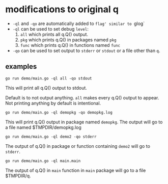 # modifications to original q

* `-ql` and `-qo` are automatically added to `flag' similar to `glog`
* `-ql` can be used to set debug `level`:
  1. `all` which prints all q.Q() output.
  2. `pkg` which prints q.Q() in packages named `pkg`
  3. `func` which prints q.Q() in functions named `func`
* `-qo` can be used to set output to `stderr` or `stdout` or a file other than `q`.

## examples 

```
go run demo/main.go -ql all -qo stdout
```

This will print all q.Q() output to stdout.

Default is to not output anything. `all` makes every q.Q() output to appear.
Not printing anything by default is intentional.

```
go run demo/main.go -ql demopkg -qo demopkg.log
```

This will print q.Q() output in package named `demopkg`. The output will go to a file 
named $TMPDIR/demopkg.log

```
go run demo/main.go -ql demo2 -qo stderr
```

The output of q.Q() in package or function containing `demo2` will go to `stderr`.

```
go run demo/main.go -ql main.main 
```

The output of q.Q() in `main` function in `main` package will go to a file $TMPDIR/q.

